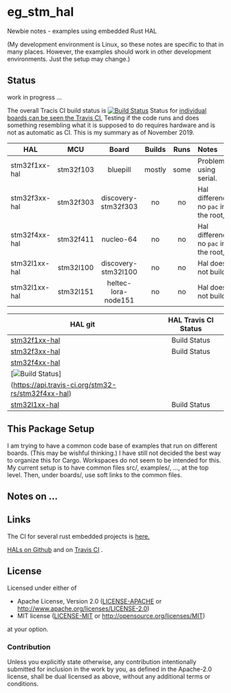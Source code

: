 # eg_stm_hal
Newbie notes - examples using embedded Rust HAL

(My development environment is Linux, so these notes are specific to that 
in many places. However, the examples should work in other development 
environments. Just the setup may change.)

##  Status
work in progress ...

The overall Tracis CI build status is [![Build Status](https://travis-ci.org/pdgilbert/eg_stm_hal.svg?branch=master)](https://travis-ci.org/pdgilbert/eg_stm_hal)
Status for [individual boards can be seen the Travis CI.](https://travis-ci.org/pdgilbert/eg_stm_hal)
Testing if the code runs and does something resembling what it is supposed to do requires hardware and
is not as automatic as CI. This is my summary as of November 2019.

|      HAL       |    MCU    |      Board          |   Builds   |  Runs  |          Notes                            |
| -------------- |:---------:|:-------------------:|:----------:|:------:| :---------------------------------------- |
| stm32f1xx-hal  | stm32f103 |      bluepill       |   mostly   |  some  | Problems using serial.                    |
| stm32f3xx-hal  | stm32f303 | discovery-stm32f303 |    no      |   no   | Hal differences. no `pac` in the root, ...|
| stm32f4xx-hal  | stm32f411 |      nucleo-64      |    no      |   no   | Hal differences. no `pac` in the root, ...|
| stm32l1xx-hal  | stm32l100 | discovery-stm32l100 |    no      |   no   | Hal does not build.                       |
| stm32l1xx-hal  | stm32l151 | heltec-lora-node151 |    no      |   no   | Hal does not build.                       |


|   HAL git       |      HAL Travis CI  Status         | 
| -----------------------  |:---------------------------:|
| [stm32f1xx-hal](https://github.com/stm32-rs/stm32f1xx-hal) | Build Status |
| [stm32f3xx-hal](https://github.com/stm32-rs/stm32f3xx-hal) | Build Status |
| [stm32f4xx-hal](https://github.com/stm32-rs/stm32f4xx-hal) 
   | [![Build Status](https://api.travis-ci.org/stm32-rs/stm32f4xx-hal.svg?branch=master)]
       (https://api.travis-ci.org/stm32-rs/stm32f4xx-hal) |
| [stm32l1xx-hal](https://github.com/stm32-rs/stm32l1xx-hal) | Build Status |

##  This Package Setup
I am trying to have a common code base of examples that run on different boards.
(This may be wishful thinking.) I have still not decided the best way to 
organize this for Cargo. Workspaces do not seem to be intended for this.
My current setup is to have common files src/, examples/, ..., at the top level.
Then, under boards/,  use soft links to the common files.

##  Notes on ...

##  Links
The CI for several rust embedded projects is [here.](https://travis-ci.org/rust-embedded)

[HALs on Github](https://github.com/stm32-rs) and on [Travis CI](https://travis-ci.org/stm32-rs)
.
## License

Licensed under either of

- Apache License, Version 2.0 ([LICENSE-APACHE](LICENSE-APACHE) or
  http://www.apache.org/licenses/LICENSE-2.0)
- MIT license ([LICENSE-MIT](LICENSE-MIT) or http://opensource.org/licenses/MIT)

at your option.

### Contribution

Unless you explicitly state otherwise, any contribution intentionally submitted
for inclusion in the work by you, as defined in the Apache-2.0 license, shall be
dual licensed as above, without any additional terms or conditions.
